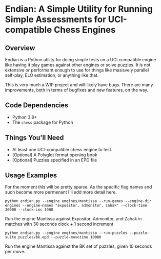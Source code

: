 # Endian: A Simple Utility for Running Simple Assessments for UCI-compatible Chess Engines

## Overview

Endian is a Python utility for doing simple tests on a UCI compatible engine like having it play games against other engines or solve puzzles.  It is not extensive or performant enough to use for things like masisvely parallel self-play, ELO estimation, or anything like that.

This is very much a WIP project and will likely have bugs.  There are many improvements, both in terms of bugfixes and new features, on the way.

## Code Dependencies

- Python 3.8+
- The `chess` package for Python

## Things You'll Need

- At least one UCI-compatible chess engine to test.
- [Optional] A Polyglot format opening book
- [Optional] Puzzles specified in an EPD file

## Usage Examples

For the moment this will be pretty sparse.  As the specific flag names and such become more permenant I'll add more detail here.

```
python endian.py --engine engines/mantissa --run-games --engine-dir engines --engine-names "expositor, admonitor, zahak" --clock-time 30000 --clock-inc 1000
```
Run the engine Mantissa against Expositor, Admonitor, and Zahak in matches with 30 seconds clock + 1 second increment

```
python endian.py --engine engines/mantissa --run-puzzles --puzzle-suite puzzles/bk.epd --puzzle-movetime 10000
```
Run the engine Mantissa against the BK set of puzzles, given 10 seconds per move.
